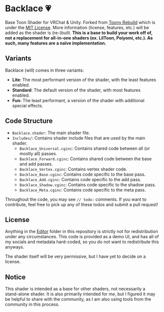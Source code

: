 # Backlace 💗
Base Toon Shader for VRChat & Unity. Forked from [Toony Rebuild](https://github.com/VRLabs/Toony-Standard-Rebuild/tree/main) which is under the [MIT License](https://github.com/VRLabs/Toony-Standard-Rebuild/blob/main/LICENSE). More information (license, features, etc.) will be added as the shader is (re-)built. **This is a base to build your work off of, not a replacement for all-in-one shaders (ex. LilToon, Poiyomi, etc.). As such, many features are a naïve implementation.**

## Variants

Backlace (will) comes in three variants:
- **Lite**: The most performant version of the shader, with the least features enabled.
- **Standard**: The default version of the shader, with most features enabled.
- **Fun:** The least performant, a version of the shader with additional special effects.

## Code Structure

- `Backlace.shader`: The main shader file.
- `Includes/`: Contains shader include files that are used by the main shader.
    - `Backlace_Universal.cginc`: Contains shared code between all (or mostly all) passes.
    - `Backlace_Forward.cginc`: Contains shared code between the base and add passes.
    - `Backlace_Vertex.cginc`: Contains vertex shader code.
    - `Backlace_Base.cginc`: Contains code specific to the base pass.
    - `Backlace_Add.cginc`: Contains code specific to the add pass.
    - `Backlace_Shadow.cginc`: Contains code specific to the shadow pass.
    - `Backlace_Meta.cginc`: Contains code specific to the meta pass.

Throughout the code, you may see `// todo:` comments. If you want to contribute, feel free to pick up any of these todos and submit a pull request!

## License

Anything in the [Editor](https://github.com/kleineluka/backlace/tree/main/Resources/Luka_Backlace/Editor) folder in this repository is strictly not for redistribution under any circumstances. This code is provided as a demo UI, and has all of my socials and metadata hard-coded, so you do not want to redistribute this anyways.

The shader itself will be very permissive, but I have yet to decide on a license.

## Notice

This shader is intended as a base for other shaders, not necessarily a stand-alone shader. It is also primarily intended for *me*, but I figured it may be helpful to share with the community, as I am also using tools from the community in this process.
